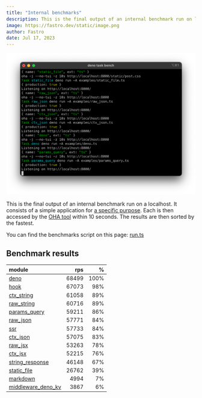 ```yaml
---
title: "Internal benchmarks"
description: This is the final output of an internal benchmark run on localhost
image: https://fastro.dev/static/image.png
author: Fastro
date: Jul 17, 2023
---
```


![bench](/static/bench.png)

This is the final output of an internal benchmark run on a localhost. It consists of a simple application for [a specific purpose](https://github.com/fastrodev/fastro/blob/main/deno.json). Each is then accessed by the [OHA tool](https://github.com/hatoo/oha) within 10 seconds. The results are then sorted by the fastest.

You can find the benchmarks script on this page: [run.ts](https://github.com/fastrodev/fastro/blob/main/bench/run.ts)

## Benchmark results


| module                                                                                             |   rps |    % |
| :------------------------------------------------------------------------------------------------- | ----: | ---: |
| [deno](https://github.com/fastrodev/fastro/blob/main/examples/deno.ts)                             | 68499 | 100% |
| [hook](https://github.com/fastrodev/fastro/blob/main/examples/hook.ts)                             | 67073 |  98% |
| [ctx_string](https://github.com/fastrodev/fastro/blob/main/examples/ctx_string.ts)                 | 61058 |  89% |
| [raw_string](https://github.com/fastrodev/fastro/blob/main/examples/raw_string.ts)                 | 60716 |  89% |
| [params_query](https://github.com/fastrodev/fastro/blob/main/examples/params_query.ts)             | 59211 |  86% |
| [raw_json](https://github.com/fastrodev/fastro/blob/main/examples/raw_json.ts)                     | 57771 |  84% |
| [ssr](https://github.com/fastrodev/fastro/blob/main/examples/ssr.ts)                               | 57733 |  84% |
| [ctx_json](https://github.com/fastrodev/fastro/blob/main/examples/ctx_json.ts)                     | 57075 |  83% |
| [raw_jsx](https://github.com/fastrodev/fastro/blob/main/examples/raw_jsx.tsx)                      | 53263 |  78% |
| [ctx_jsx](https://github.com/fastrodev/fastro/blob/main/examples/ctx_jsx.tsx)                      | 52215 |  76% |
| [string_response](https://github.com/fastrodev/fastro/blob/main/examples/string_response.ts)       | 46148 |  67% |
| [static_file](https://github.com/fastrodev/fastro/blob/main/examples/static_file.ts)               | 26762 |  39% |
| [markdown](https://github.com/fastrodev/fastro/blob/main/examples/markdown.ts)                     |  4994 |   7% |
| [middleware_deno_kv](https://github.com/fastrodev/fastro/blob/main/examples/middleware_deno_kv.ts) |  3867 |   6% |